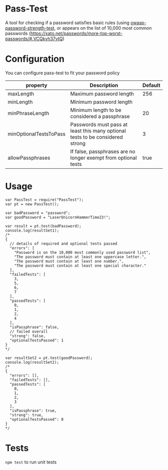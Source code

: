 Pass-Test
=========

A tool for checking if a password satisfies basic rules (using [owasp-password-strength-test](https://npmjs.org/package/owasp-password-strength-test), or appears on the list of
10,000 most common passwords (https://xato.net/passwords/more-top-worst-passwords/#.VCQkvh37vtQ)

Configuration
=============

You can configure pass-test to fit your password policy

|property              |Description                                                                  |Default|
|----------------------|-----------------------------------------------------------------------------|-------|
|maxLength             |Maximum password length                                                      |256    |
|minLength             |Minimum password length                                                      |       |
|minPhraseLength       |Minimum length to be considered a passphrase                                 |20     |
|minOptionalTestsToPass|Passwords must pass at least this many optional tests to be considered strong|3      |
|allowPassphrases      |If false, passphrases are no longer exempt from optional tests               |true   |

Usage
=====
```
var PassTest = require("PassTest");
var pt = new PassTest();

var badPassword = "password";
var goodPassword = "LaserUnicornHammerTime23!";

var result = pt.test(badPassword);
console.log(resultSet1);
/*
{
  // details of required and optional tests passed
  "errors": [
    "Password is on the 10,000 most commonly used password list",
    "The password must contain at least one uppercase letter.",
    "The password must contain at least one number.",
    "The password must contain at least one special character."
  ],
  "failedTests": [
    3,
    5,
    6,
    7
  ],
  "passedTests": [
    0,
    1,
    2,
    4
  ],
  "isPassphrase": false,
  // failed overall
  "strong": false,
  "optionalTestsPassed": 1
}
*/

var resultSet2 = pt.test(goodPassword);
console.log(resultSet2);
/*
{
  "errors": [],
  "failedTests": [],
  "passedTests": [
    0,
    1,
    2,
    3
  ],
  "isPassphrase": true,
  "strong": true,
  "optionalTestsPassed": 0
}
*/
```

Tests
=====
`npm test` to run unit tests

